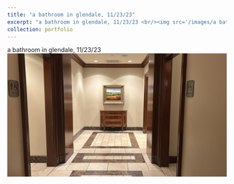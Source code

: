 ```yaml
---
title: "a bathroom in glendale, 11/23/23"
excerpt: "a bathroom in glendale, 11/23/23 <br/><img src='/images/a bathroom in glendale.jpeg'>"
collection: portfolio
---
```


a bathroom in glendale, 11/23/23 <br/><img src='/images/a bathroom in glendale.jpeg'>
